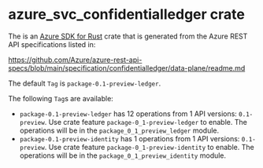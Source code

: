 # azure_svc_confidentialledger crate

The is an [Azure SDK for Rust](https://github.com/Azure/azure-sdk-for-rust) crate that is generated from the Azure REST API specifications listed in:

https://github.com/Azure/azure-rest-api-specs/blob/main/specification/confidentialledger/data-plane/readme.md

The default `Tag` is `package-0.1-preview-ledger`.

The following `Tag`s are available:

- `package-0.1-preview-ledger` has 12 operations from 1 API versions: `0.1-preview`. Use crate feature `package-0_1-preview-ledger` to enable. The operations will be in the `package_0_1_preview_ledger` module.
- `package-0.1-preview-identity` has 1 operations from 1 API versions: `0.1-preview`. Use crate feature `package-0_1-preview-identity` to enable. The operations will be in the `package_0_1_preview_identity` module.